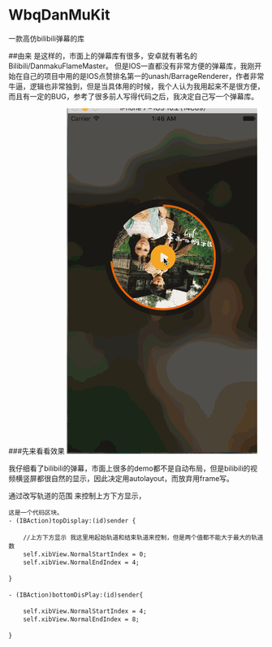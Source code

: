 # WbqDanMuKit
一款高仿bilibili弹幕的库

##由来
是这样的，市面上的弹幕库有很多，安卓就有著名的Bilibili/DanmakuFlameMaster。
但是IOS一直都没有非常方便的弹幕库，我刚开始在自己的项目中用的是IOS点赞排名第一的unash/BarrageRenderer，作者非常牛逼，逻辑也非常独到，但是当具体用的时候，我个人认为我用起来不是很方便，而且有一定的BUG，参考了很多前人写得代码之后，我决定自己写一个弹幕库。

###先来看看效果
![image](https://github.com/WangBingQuan1992/WBQSlideMusicPlayer/blob/master/effect.gif)

我仔细看了bilibili的弹幕，市面上很多的demo都不是自动布局，但是bilibili的视频横竖屏都很自然的显示，因此决定用autolayout，而放弃用frame写。

通过改写轨道的范围 来控制上方下方显示，

<pre><code>这是一个代码区块。
- (IBAction)topDisplay:(id)sender {
    
    //上方下方显示 我这里用起始轨道和结束轨道来控制，但是两个值都不能大于最大的轨道数
    self.xibView.NormalStartIndex = 0;
    self.xibView.NormalEndIndex = 4;
 
}

- (IBAction)bottomDisPlay:(id)sender{
    
    self.xibView.NormalStartIndex = 4;
    self.xibView.NormalEndIndex = 8;
    
}
</code></pre>